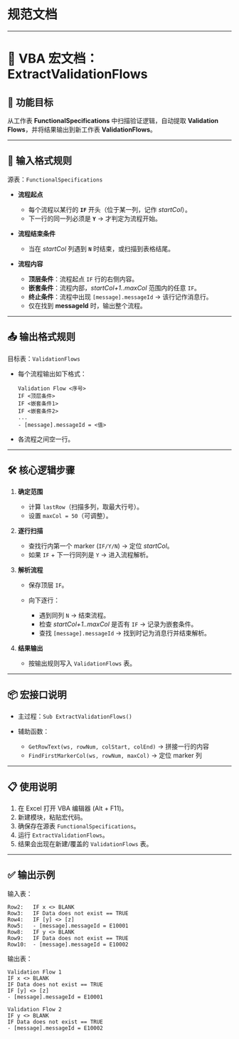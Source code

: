 规范文档
=====

---

# 📄 VBA 宏文档：ExtractValidationFlows

## 📌 功能目标

从工作表 **FunctionalSpecifications** 中扫描验证逻辑，自动提取 **Validation Flows**，并将结果输出到新工作表 **ValidationFlows**。

---

## 📑 输入格式规则

源表：`FunctionalSpecifications`

* **流程起点**

    * 每个流程以某行的 **`IF`** 开头（位于某一列，记作 *startCol*）。
    * 下一行的同一列必须是 **`Y`** → 才判定为流程开始。

* **流程结束条件**

    * 当在 *startCol* 列遇到 **`N`** 时结束，或扫描到表格结尾。

* **流程内容**

    * **顶层条件**：流程起点 `IF` 行的右侧内容。
    * **嵌套条件**：流程内部，*startCol+1..maxCol* 范围内的任意 `IF`。
    * **终止条件**：流程中出现 `[message].messageId` → 该行记作消息行。
    * 仅在找到 **messageId** 时，输出整个流程。

---

## 📤 输出格式规则

目标表：`ValidationFlows`

* 每个流程输出如下格式：

  ```
  Validation Flow <序号>
  IF <顶层条件>
  IF <嵌套条件1>
  IF <嵌套条件2>
  ...
  - [message].messageId = <值>
  ```
* 各流程之间空一行。

---

## 🛠️ 核心逻辑步骤

1. **确定范围**

    * 计算 `lastRow`（扫描多列，取最大行号）。
    * 设置 `maxCol = 50`（可调整）。

2. **逐行扫描**

    * 查找行内第一个 marker (`IF/Y/N`) → 定位 *startCol*。
    * 如果 `IF` + 下一行同列是 `Y` → 进入流程解析。

3. **解析流程**

    * 保存顶层 `IF`。
    * 向下逐行：

        * 遇到同列 `N` → 结束流程。
        * 检查 *startCol+1..maxCol* 是否有 `IF` → 记录为嵌套条件。
        * 查找 `[message].messageId` → 找到时记为消息行并结束解析。

4. **结果输出**

    * 按输出规则写入 `ValidationFlows` 表。

---

## 📦 宏接口说明

* 主过程：`Sub ExtractValidationFlows()`
* 辅助函数：

    * `GetRowText(ws, rowNum, colStart, colEnd)` → 拼接一行的内容
    * `FindFirstMarkerCol(ws, rowNum, maxCol)` → 定位 marker 列

---

## 📋 使用说明

1. 在 Excel 打开 VBA 编辑器 (Alt + F11)。
2. 新建模块，粘贴宏代码。
3. 确保存在源表 `FunctionalSpecifications`。
4. 运行 `ExtractValidationFlows`。
5. 结果会出现在新建/覆盖的 `ValidationFlows` 表。

---

## ✅ 输出示例

输入表：

```
Row2:   IF x <> BLANK
Row3:   IF Data does not exist == TRUE
Row4:   IF [y] <> [z]
Row5:   - [message].messageId = E10001
Row8:   IF y <> BLANK
Row9:   IF Data does not exist == TRUE
Row10:  - [message].messageId = E10002
```

输出表：

```
Validation Flow 1
IF x <> BLANK
IF Data does not exist == TRUE
IF [y] <> [z]
- [message].messageId = E10001

Validation Flow 2
IF y <> BLANK
IF Data does not exist == TRUE
- [message].messageId = E10002
```
